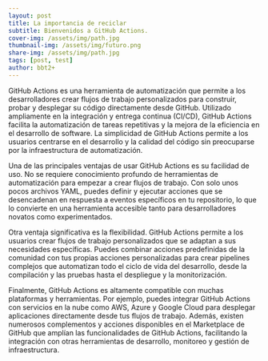 ```yaml
---
layout: post
title: La importancia de reciclar
subtitle: Bienvenidos a GitHub Actions.
cover-img: /assets/img/path.jpg
thumbnail-img: /assets/img/futuro.png
share-img: /assets/img/path.jpg
tags: [post, test]
author: bbt2+
---
```


GitHub Actions es una herramienta de automatización que permite a los desarrolladores crear flujos de trabajo personalizados para construir, probar y desplegar su código directamente desde GitHub. Utilizado ampliamente en la integración y entrega continua (CI/CD), GitHub Actions facilita la automatización de tareas repetitivas y la mejora de la eficiencia en el desarrollo de software. La simplicidad de GitHub Actions permite a los usuarios centrarse en el desarrollo y la calidad del código sin preocuparse por la infraestructura de automatización.

Una de las principales ventajas de usar GitHub Actions es su facilidad de uso. No se requiere conocimiento profundo de herramientas de automatización para empezar a crear flujos de trabajo. Con solo unos pocos archivos YAML, puedes definir y ejecutar acciones que se desencadenan en respuesta a eventos específicos en tu repositorio, lo que lo convierte en una herramienta accesible tanto para desarrolladores novatos como experimentados.

Otra ventaja significativa es la flexibilidad. GitHub Actions permite a los usuarios crear flujos de trabajo personalizados que se adaptan a sus necesidades específicas. Puedes combinar acciones predefinidas de la comunidad con tus propias acciones personalizadas para crear pipelines complejos que automatizan todo el ciclo de vida del desarrollo, desde la compilación y las pruebas hasta el despliegue y la monitorización.

Finalmente, GitHub Actions es altamente compatible con muchas plataformas y herramientas. Por ejemplo, puedes integrar GitHub Actions con servicios en la nube como AWS, Azure y Google Cloud para desplegar aplicaciones directamente desde tus flujos de trabajo. Además, existen numerosos complementos y acciones disponibles en el Marketplace de GitHub que amplían las funcionalidades de GitHub Actions, facilitando la integración con otras herramientas de desarrollo, monitoreo y gestión de infraestructura.
